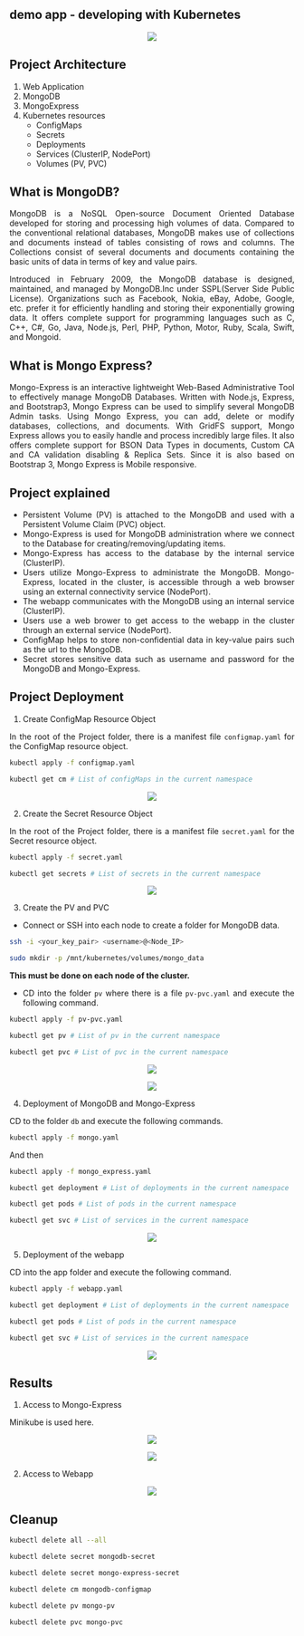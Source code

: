 ## demo app - developing with Kubernetes
<p align="center">
    <img src="images/image.png">
</p>

<div style="text-align: justify">

## Project Architecture

1. Web Application
2. MongoDB
3. MongoExpress
4. Kubernetes resources
    - ConfigMaps
    - Secrets
    - Deployments
    - Services (ClusterIP, NodePort)
    - Volumes (PV, PVC)

## What is MongoDB?
MongoDB is a NoSQL Open-source Document Oriented Database developed for storing and processing high volumes of data. Compared to the conventional relational databases, MongoDB makes use of collections and documents instead of tables consisting of rows and columns. The Collections consist of several documents and documents containing the basic units of data in terms of key and value pairs. 

Introduced in February 2009, the MongoDB database is designed, maintained, and managed by MongoDB.Inc under SSPL(Server Side Public License). Organizations such as Facebook, Nokia, eBay, Adobe, Google, etc. prefer it for efficiently handling and storing their exponentially growing data. It offers complete support for programming languages such as C, C++, C#, Go, Java, Node.js, Perl, PHP, Python, Motor, Ruby, Scala, Swift, and Mongoid.



## What is Mongo Express?

Mongo-Express is an interactive lightweight Web-Based Administrative Tool to effectively manage MongoDB Databases. Written with Node.js, Express, and Bootstrap3, Mongo Express can be used to simplify several MongoDB Admin tasks. Using Mongo Express, you can add, delete or modify databases, collections, and documents. With GridFS support, Mongo Express allows you to easily handle and process incredibly large files. It also offers complete support for BSON Data Types in documents, Custom CA and CA validation disabling & Replica Sets. Since it is also based on Bootstrap 3, Mongo Express is Mobile responsive. 

## Project explained

- Persistent Volume (PV) is attached to the MongoDB and used with a Persistent Volume Claim (PVC) object.
- Mongo-Express is used for MongoDB administration where we connect to the Database for creating/removing/updating items.
- Mongo-Express has access to the database by the internal service (ClusterIP).
- Users utilize Mongo-Express to administrate the MongoDB. Mongo-Express, located in the cluster, is accessible through a web browser using an external connectivity service (NodePort).
- The webapp communicates with the MongoDB using an internal service (ClusterIP).
- Users use a web brower to get access to the webapp in the cluster through an external service (NodePort).
- ConfigMap helps to store non-confidential data in key-value pairs such as the url to the MongoDB.
- Secret stores sensitive data such as username and password for the MongoDB and Mongo-Express.  

## Project Deployment
1. Create ConfigMap Resource Object

In the root of the Project folder, there is a manifest file `configmap.yaml` for the ConfigMap resource object.

```bash
kubectl apply -f configmap.yaml
```

```bash
kubectl get cm # List of configMaps in the current namespace
```

<p align="center">
    <img src="images/cm1.png">
</p>

2. Create the Secret Resource Object

In the root of the Project folder, there is a manifest file `secret.yaml` for the Secret resource object.

```bash
kubectl apply -f secret.yaml
```

```bash
kubectl get secrets # List of secrets in the current namespace
```

<p align="center">
    <img src="images/secret1.png">
</p>

3. Create the PV and PVC

- Connect or SSH into each node to create a folder for MongoDB data.

```bash
ssh -i <your_key_pair> <username>@<Node_IP>
```

```bash
sudo mkdir -p /mnt/kubernetes/volumes/mongo_data
```

**This must be done on each node of the cluster.**

- CD into the folder `pv` where there is a file `pv-pvc.yaml` and execute the following command.

```bash
kubectl apply -f pv-pvc.yaml
```

```bash
kubectl get pv # List of pv in the current namespace
```

```bash
kubectl get pvc # List of pvc in the current namespace
```

<p align="center">
    <img src="images/pv.png">
</p>

<p align="center">
    <img src="images/pvc.png">
</p>

4. Deployment of MongoDB and Mongo-Express

CD to the folder `db` and execute the following commands.

```bash
kubectl apply -f mongo.yaml
```
And then

```bash
kubectl apply -f mongo_express.yaml
```

```bash
kubectl get deployment # List of deployments in the current namespace
```

```bash
kubectl get pods # List of pods in the current namespace
```

```bash
kubectl get svc # List of services in the current namespace
```

<p align="center">
    <img src="images/mongo.png">
</p>

5. Deployment of the webapp

CD into the app folder and execute the following command.

```bash
kubectl apply -f webapp.yaml
```

```bash
kubectl get deployment # List of deployments in the current namespace
```

```bash
kubectl get pods # List of pods in the current namespace
```

```bash
kubectl get svc # List of services in the current namespace
```

<p align="center">
    <img src="images/webapp.png">
</p>

## Results

1. Access to Mongo-Express

Minikube is used here.
<p align="center">
    <img src="images/mongoEx1.png">
</p>

<p align="center">
    <img src="images/mongoEx2.png">
</p>

2. Access to Webapp

<p align="center">
    <img src="images/webapp2.png">
</p>


## Cleanup

```bash
kubectl delete all --all
```

```bash
kubectl delete secret mongodb-secret
```

```bash
kubectl delete secret mongo-express-secret
```

```bash
kubectl delete cm mongodb-configmap
```

```bash
kubectl delete pv mongo-pv
```

```bash
kubectl delete pvc mongo-pvc
```

</div>